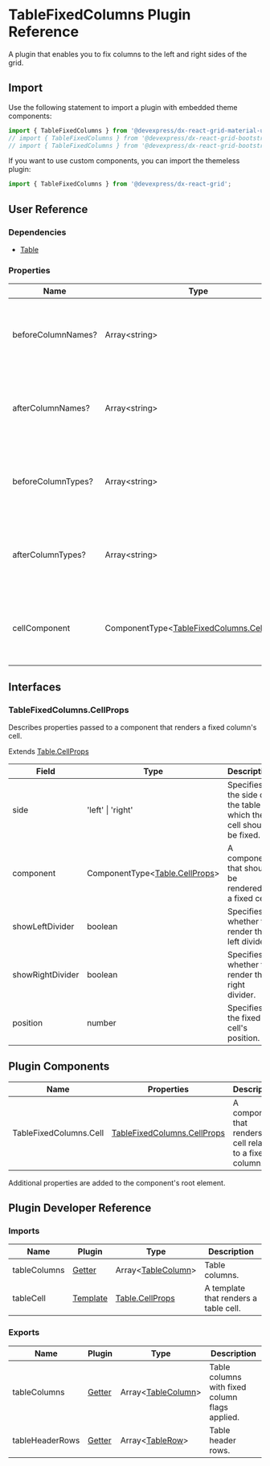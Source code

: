 # TableFixedColumns Plugin Reference

A plugin that enables you to fix columns to the left and right sides of the grid.

## Import

Use the following statement to import a plugin with embedded theme components:

```js
import { TableFixedColumns } from '@devexpress/dx-react-grid-material-ui';
// import { TableFixedColumns } from '@devexpress/dx-react-grid-bootstrap4';
// import { TableFixedColumns } from '@devexpress/dx-react-grid-bootstrap3';
```

If you want to use custom components, you can import the themeless plugin:

```js
import { TableFixedColumns } from '@devexpress/dx-react-grid';
```

## User Reference

### Dependencies

- [Table](table.md)

### Properties

Name | Type | Default | Description
-----|------|---------|------------
beforeColumnNames? | Array&lt;string&gt; | [] | Specifies names of the columns to be fixed to the left grid's side.
afterColumnNames? | Array&lt;string&gt; | [] | Specifies names of the columns to be fixed to the right grid's side.
beforeColumnTypes? | Array&lt;string&gt; | [] | Specifies types of the service columns to be fixed to the left grid's side.
afterColumnTypes? | Array&lt;string&gt; | [] | Specifies types of the service columns to be fixed to the right grid's side.
cellComponent | ComponentType&lt;[TableFixedColumns.CellProps](#tablefixedcolumnscellprops)&gt; | | A component that renders a fixed column's cell.

## Interfaces

### TableFixedColumns.CellProps

Describes properties passed to a component that renders a fixed column's cell.

Extends [Table.CellProps](table.md#tablecellprops)

Field | Type | Description
------|------|------------
side | 'left' &#124; 'right' | Specifies the side of the table to which the cell should be fixed.
component | ComponentType&lt;[Table.CellProps](table.md#tablecellprops)&gt; | A component that should be rendered as a fixed cell.
showLeftDivider | boolean | Specifies whether to render the left divider.
showRightDivider | boolean | Specifies whether to render the right divider.
position | number | Specifies the fixed cell's position.

## Plugin Components

Name | Properties | Description
-----|------------|------------
TableFixedColumns.Cell  | [TableFixedColumns.CellProps](#tablefixedcolumnscellprops) | A component that renders a cell related to a fixed column.

Additional properties are added to the component's root element.

## Plugin Developer Reference

### Imports

Name | Plugin | Type | Description
-----|--------|------|------------
tableColumns | [Getter](../../../dx-react-core/docs/reference/getter.md) | Array&lt;[TableColumn](table.md#tablecolumn)&gt; | Table columns.
tableCell | [Template](../../../dx-react-core/docs/reference/template.md) | [Table.CellProps](table.md#tablecellprops) | A template that renders a table cell.

### Exports

Name | Plugin | Type | Description
-----|--------|------|------------
tableColumns | [Getter](../../../dx-react-core/docs/reference/getter.md) | Array&lt;[TableColumn](table.md#tablecolumn)&gt; | Table columns with fixed column flags applied.
tableHeaderRows | [Getter](../../../dx-react-core/docs/reference/getter.md) | Array&lt;[TableRow](table.md#tablerow)&gt; | Table header rows.
